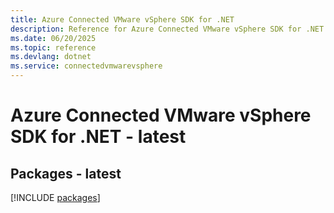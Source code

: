 ```yaml
---
title: Azure Connected VMware vSphere SDK for .NET
description: Reference for Azure Connected VMware vSphere SDK for .NET
ms.date: 06/20/2025
ms.topic: reference
ms.devlang: dotnet
ms.service: connectedvmwarevsphere
---
```

# Azure Connected VMware vSphere SDK for .NET - latest
## Packages - latest
[!INCLUDE [packages](connected-vmware-vsphere-index.md)]
